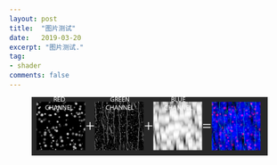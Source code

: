 ```yaml
---
layout: post
title:  "图片测试"
date:   2019-03-20
excerpt: "图片测试."
tag:
- shader
comments: false
---
```




<figure>
	<a href="https://raw.githubusercontent.com/baokeqin/baokeqin.github.io/master/img/Texture_Packing.jpg"><img src="https://raw.githubusercontent.com/baokeqin/baokeqin.github.io/master/img/Texture_Packing.jpg"></a>
</figure>